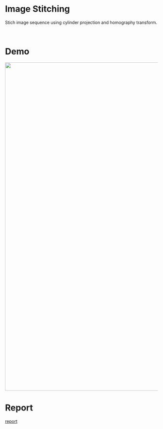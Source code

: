 # Image Stitching

Stich image sequence using cylinder projection and homography transform.



&emsp;

# Demo

<div align=center>
<img src="https://github.com/Liu-Yuzhen/image-stitching/blob/master/demo/result.jpg" width=1080>
</div>

# Report
[report](https://github.com/Liu-Yuzhen/image-stitching/blob/master/report.md)





